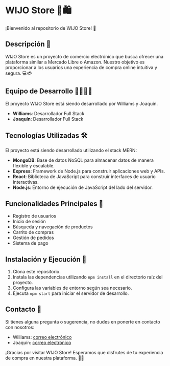 # WIJO Store 💼🛍️

¡Bienvenido al repositorio de WIJO Store! 🎉

## Descripción 📝

WIJO Store es un proyecto de comercio electrónico que busca ofrecer una plataforma similar a Mercado Libre o Amazon. Nuestro objetivo es proporcionar a los usuarios una experiencia de compra online intuitiva y segura. 💻💳

## Equipo de Desarrollo 👨‍💻👨‍💻

El proyecto WIJO Store está siendo desarrollado por Williams y Joaquín.

- **Williams**: Desarrollador Full Stack
- **Joaquín**: Desarrollador Full Stack

## Tecnologías Utilizadas 🛠️

El proyecto está siendo desarrollado utilizando el stack MERN:

- **MongoDB**: Base de datos NoSQL para almacenar datos de manera flexible y escalable.
- **Express**: Framework de Node.js para construir aplicaciones web y APIs.
- **React**: Biblioteca de JavaScript para construir interfaces de usuario interactivas.
- **Node.js**: Entorno de ejecución de JavaScript del lado del servidor.

## Funcionalidades Principales 🚀

- Registro de usuarios
- Inicio de sesión
- Búsqueda y navegación de productos
- Carrito de compras
- Gestión de pedidos
- Sistema de pago

## Instalación y Ejecución 🚀

1. Clona este repositorio.
2. Instala las dependencias utilizando `npm install` en el directorio raíz del proyecto.
3. Configura las variables de entorno según sea necesario.
4. Ejecuta `npm start` para iniciar el servidor de desarrollo.

## Contacto 📧

Si tienes alguna pregunta o sugerencia, no dudes en ponerte en contacto con nosotros:

- Williams: [correo electrónico](mailto:williams@example.com)
- Joaquín: [correo electrónico](mailto:joaquin@example.com)

¡Gracias por visitar WIJO Store! Esperamos que disfrutes de tu experiencia de compra en nuestra plataforma. 🛒🌟
